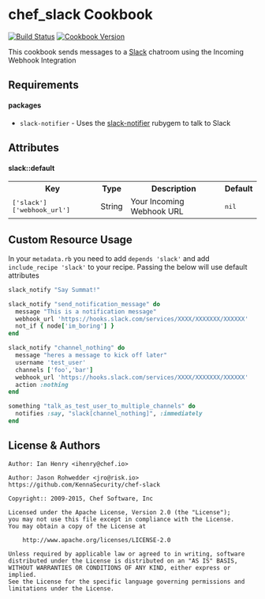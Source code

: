 chef_slack Cookbook
===================

[![Build Status](https://travis-ci.org/chef-cookbooks/chef_slack.svg?branch=master)](https://travis-ci.org/chef-cookbooks/chef_slack)
[![Cookbook Version](https://img.shields.io/cookbook/v/chef_slack.svg)](https://supermarket.chef.io/cookbooks/chef_slack)

This cookbook sends messages to a [Slack](http://www.slack.com) chatroom using the Incoming
Webhook Integration

Requirements
------------

#### packages
- `slack-notifier` - Uses the [slack-notifier](https://github.com/stevenosloan/slack-notifier.git)
  rubygem to talk to Slack


Attributes
----------

#### slack::default
<table>
  <tr>
    <th>Key</th>
    <th>Type</th>
    <th>Description</th>
    <th>Default</th>
  </tr>
  <tr>
    <td><tt>['slack']['webhook_url']</tt></td>
    <td>String</td>
    <td>Your Incoming Webhook URL</td>
    <td><tt>nil</tt></td>
  </tr>
</table>


Custom Resource Usage
-----
In your `metadata.rb` you need to add `depends 'slack'` and add `include_recipe 'slack'` to your recipe. Passing the below will use default attributes

```ruby
slack_notify "Say Summat!"
```

```ruby
slack_notify "send_notification_message" do
  message "This is a notification message"
  webhook_url 'https://hooks.slack.com/services/XXXX/XXXXXXX/XXXXXX'
  not_if { node['im_boring'] }
end
```

```ruby
slack_notify "channel_nothing" do
  message "heres a message to kick off later"
  username 'test_user'
  channels ['foo','bar']
  webhook_url 'https://hooks.slack.com/services/XXXX/XXXXXXX/XXXXXX'
  action :nothing
end

something "talk_as_test_user_to_multiple_channels" do
  notifies :say, "slack[channel_nothing]", :immediately
end
```



License & Authors
-----------------
```
Author: Ian Henry <ihenry@chef.io>

Author: Jason Rohwedder <jro@risk.io> https://github.com/KennaSecurity/chef-slack

Copyright:: 2009-2015, Chef Software, Inc

Licensed under the Apache License, Version 2.0 (the "License");
you may not use this file except in compliance with the License.
You may obtain a copy of the License at

    http://www.apache.org/licenses/LICENSE-2.0

Unless required by applicable law or agreed to in writing, software
distributed under the License is distributed on an "AS IS" BASIS,
WITHOUT WARRANTIES OR CONDITIONS OF ANY KIND, either express or implied.
See the License for the specific language governing permissions and
limitations under the License.
```
